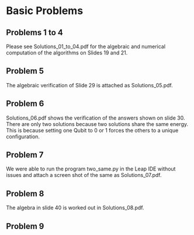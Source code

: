 # Basic Problems

## Problems 1 to 4

Please see Solutions_01_to_04.pdf for the algebraic and numerical computation of the algorithms on Slides 19 and 21.

## Problem 5

The algebraic verification of Slide 29 is attached as Solutions_05.pdf.

## Problem 6

Solutions_06.pdf shows the verification of the answers shown on slide 30.  There are only two solutions because two solutions share the same energy.  This is because setting one Qubit to 0 or 1 forces the others to a unique configuration.

## Problem 7

We were able to run the program two_same.py in the Leap IDE without issues and attach a screen shot of the same as Solutions_07.pdf.

## Problem 8 

The algebra in slide 40 is worked out in Solutions_08.pdf.

## Problem 9
